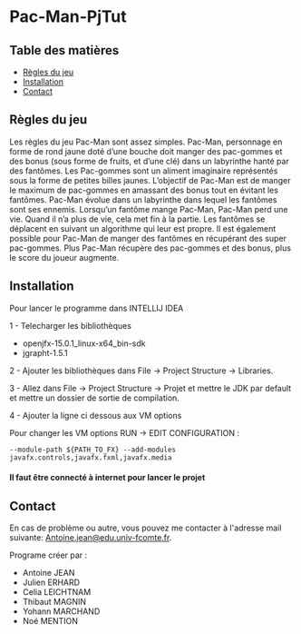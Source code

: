 # Pac-Man-PjTut

<!-- TABLE OF CONTENTS -->
## Table des matières
* [Règles du jeu](#règles-du-jeu)
* [Installation](#installation)
* [Contact](#contact)

## Règles du jeu
Les règles du jeu Pac-Man sont assez simples. Pac-Man, personnage en forme de rond
jaune doté d’une bouche doit manger des pac-gommes et des bonus (sous forme de fruits,
et d’une clé) dans un labyrinthe hanté par des
fantômes. Les Pac-gommes sont un aliment
imaginaire représentés sous la forme de petites billes
jaunes. L’objectif de Pac-Man est de manger le
maximum de pac-gommes en amassant des bonus
tout en évitant les fantômes. Pac-Man évolue dans un
labyrinthe dans lequel les fantômes sont ses
ennemis. Lorsqu’un fantôme mange Pac-Man,
Pac-Man perd une vie. Quand il n’a plus de vie, cela
met fin à la partie. Les fantômes se déplacent en
suivant un algorithme qui leur est propre. Il est
également possible pour Pac-Man de manger des
fantômes en récupérant des super pac-gommes. Plus
Pac-Man récupère des pac-gommes et des bonus,
plus le score du joueur augmente.

## Installation
Pour lancer le programme dans INTELLIJ IDEA 

1 - Telecharger les bibliothèques
- openjfx-15.0.1_linux-x64_bin-sdk
- jgrapht-1.5.1

2 - Ajouter les bibliothèques dans File -> Project Structure -> Libraries.

3 - Allez dans File -> Project Structure -> Projet et mettre le JDK par default et mettre un dossier de sortie de compilation.
 
4 - Ajouter la ligne ci dessous aux VM options

Pour changer les VM options RUN -> EDIT CONFIGURATION : 

    --module-path ${PATH_TO_FX} --add-modules javafx.controls,javafx.fxml,javafx.media

#### Il faut être connecté à internet pour lancer le projet

## Contact

En cas de problème ou autre, vous pouvez me contacter à l'adresse mail suivante: Antoine.jean@edu.univ-fcomte.fr.




Programe créer par :

- Antoine JEAN
- Julien ERHARD
- Celia LEICHTNAM
- Thibaut MAGNIN
- Yohann MARCHAND
- Noé MENTION
